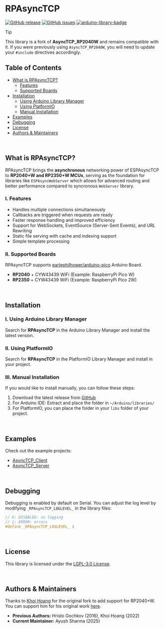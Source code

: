 # RPAsyncTCP

[![GitHub release](https://img.shields.io/github/release/ayushsharma82/RPAsyncTCP.svg?style=for-the-badge)](https://github.com/ayushsharma82/RPAsyncTCP/releases)
[![GitHub issues](https://img.shields.io/github/issues/ayushsharma82/RPAsyncTCP.svg?style=for-the-badge)](http://github.com/ayushsharma82/RPAsyncTCP/issues)
[![arduino-library-badge](https://www.ardu-badge.com/badge/RPAsyncTCP.svg?style=for-the-badge)](https://www.ardu-badge.com/RPAsyncTCP)


> [!TIP]
> This library is a fork of **AsyncTCP_RP2040W** and remains compatible with it. If you were previously using `AsyncTCP_RP2040W`, you will need to update your `#include` directives accordingly.


## Table of Contents

- [What is RPAsyncTCP?](#why-rpasynctcp)
  - [Features](#features)
  - [Supported Boards](#supported-boards)
- [Installation](#installation)
  - [Using Arduino Library Manager](#using-arduino-library-manager)
  - [Using PlatformIO](#using-platformio)
  - [Manual Installation](#manual-installation)
- [Examples](#examples)
- [Debugging](#debugging)
- [License](#license)
- [Authors & Maintainers](#authors--maintainers)

<br/>

## What is RPAsyncTCP?

RPAsyncTCP brings the **asynchronous** networking power of ESPAsyncTCP to **RP2040+W and RP2350+W MCUs**, serving as the foundation for libraries like `ESPAsyncWebServer` which allows for advanced routing and better performance compared to syncronous `WebServer` library.

### I. Features

- Handles multiple connections simultaneously
- Callbacks are triggered when requests are ready
- Faster response handling and improved efficiency
- Support for WebSockets, EventSource (Server-Sent Events), and URL Rewriting
- Static file serving with cache and indexing support
- Simple template processing

### II. Supported Boards

RPAsyncTCP supports [earlephilhower/arduino-pico](https://github.com/earlephilhower/arduino-pico) Arduino Board.

- **RP2040** + CYW43439 WiFi (Example: RaspberryPi Pico W)
- **RP2350** + CYW43439 WiFi (Example: RaspberryPi Pico 2W)

<br/>

## Installation

### I. Using Arduino Library Manager

Search for **RPAsyncTCP** in the Arduino Library Manager and install the latest version.


### II. Using PlatformIO

Search for **RPAsyncTCP** in the PlatformIO Library Manager and install in your project.


### III. Manual Installation

If you would like to install manually, you can follow these steps:

1. Download the latest release from [GitHub](https://github.com/ayushsharma82/RPAsyncTCP)
2. For Arduino IDE: Extract and place the folder in `~/Arduino/libraries/`
3. For PlatformIO, you can place the folder in your `libs` folder of your project.

<br/>

## Examples

Check out the example projects:

- [AsyncTCP_Client](https://github.com/ayushsharma82/RPAsyncTCP/tree/main/examples/ClientServer/AsyncTCP_Client)
- [AsyncTCP_Server](https://github.com/ayushsharma82/RPAsyncTCP/tree/main/examples/ClientServer/AsyncTCP_Server)

<br/>

## Debugging

Debugging is enabled by default on Serial. You can adjust the log level by modifying `_RPAsyncTCP_LOGLEVEL_` in the library files:

```cpp
// 0: DISABLED: no logging
// 1: ERROR: errors
#define _RPAsyncTCP_LOGLEVEL_ 1
```

<br/>

## License

This library is licensed under the [LGPL-3.0 License](LICENSE).

<br/>

## Authors & Maintainers

Thanks to [Khoi Hoang](https://github.com/khoih-prog) for the original fork to add support for RP2040+W. You can support him for his original work [here](https://www.buymeacoffee.com/khoihprog6).

- **Previous Authors:** Hristo Gochkov (2016), Khoi Hoang (2022)
- **Current Maintainer:** Ayush Sharma (2025)
